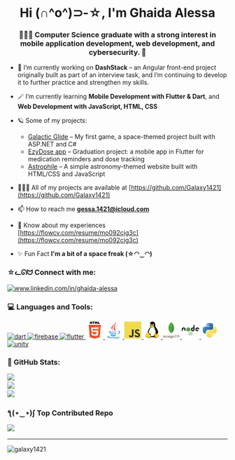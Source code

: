 <h1 align="center">Hi (∩^o^)⊃-☆, I'm Ghaida Alessa</h1>
<h3 align="center"> 👩🏻‍🎓 Computer Science graduate with a strong interest in mobile application development, web development, and cybersecurity. 🚀</h3>

- 🔭 I’m currently working on **DashStack** – an Angular front-end project originally built as part of an interview task, and I’m continuing to develop it to further practice and strengthen my skills.  

- 🪄 I’m currently learning **Mobile Development with Flutter & Dart**, and **Web Development with JavaScript, HTML, CSS**  

- 🪐 Some of my projects:
  - [Galactic Glide](https://github.com/Galaxy1421/Galactic-Glide) – My first game, a space-themed project built with ASP.NET and C#  
  - [EzyDose app](https://github.com/Galaxy1421/EzyDose) – Graduation project: a mobile app in Flutter for medication reminders and dose tracking  
  - [Astrophile](https://github.com/Galaxy1421/webproject) – A simple astronomy-themed website built with HTML/CSS and JavaScript  

- 👩🏻‍💻 All of my projects are available at [https://github.com/Galaxy1421](https://github.com/Galaxy1421)

- 📫 How to reach me **gessa.1421@icloud.com**

- 📄 Know about my experiences [https://flowcv.com/resume/mo092cjg3c](https://flowcv.com/resume/mo092cjg3c)

- ✨ Fun Fact **I'm a bit of a space freak (☆◠‿◠)**

<h3 align="left"> ☆ᓚᘏᗢ Connect with me:</h3>
<p align="left">
<a href="https://linkedin.com/in/www.linkedin.com/in/ghaida-alessa" target="blank"><img align="center" src="https://raw.githubusercontent.com/rahuldkjain/github-profile-readme-generator/master/src/images/icons/Social/linked-in-alt.svg" alt="www.linkedin.com/in/ghaida-alessa" height="30" width="40" /></a>
</p>

<h3 align="left"> 💻 Languages and Tools:</h3>
<p align="left"> 
<a href="https://dart.dev" target="_blank" rel="noreferrer"> <img src="https://www.vectorlogo.zone/logos/dartlang/dartlang-icon.svg" alt="dart" width="40" height="40"/> </a> 
<a href="https://firebase.google.com/" target="_blank" rel="noreferrer"> <img src="https://www.vectorlogo.zone/logos/firebase/firebase-icon.svg" alt="firebase" width="40" height="40"/> </a> 
<a href="https://flutter.dev" target="_blank" rel="noreferrer"> <img src="https://www.vectorlogo.zone/logos/flutterio/flutterio-icon.svg" alt="flutter" width="40" height="40"/> </a> 
<a href="https://www.w3.org/html/" target="_blank" rel="noreferrer"> <img src="https://raw.githubusercontent.com/devicons/devicon/master/icons/html5/html5-original-wordmark.svg" alt="html5" width="40" height="40"/> </a> 
<a href="https://www.java.com" target="_blank" rel="noreferrer"> <img src="https://raw.githubusercontent.com/devicons/devicon/master/icons/java/java-original.svg" alt="java" width="40" height="40"/> </a> 
<a href="https://developer.mozilla.org/en-US/docs/Web/JavaScript" target="_blank" rel="noreferrer"> <img src="https://raw.githubusercontent.com/devicons/devicon/master/icons/javascript/javascript-original.svg" alt="javascript" width="40" height="40"/> </a> 
<a href="https://www.linux.org/" target="_blank" rel="noreferrer"> <img src="https://raw.githubusercontent.com/devicons/devicon/master/icons/linux/linux-original.svg" alt="linux" width="40" height="40"/> </a> 
<a href="https://www.mongodb.com/" target="_blank" rel="noreferrer"> <img src="https://raw.githubusercontent.com/devicons/devicon/master/icons/mongodb/mongodb-original-wordmark.svg" alt="mongodb" width="40" height="40"/> </a> 
<a href="https://nodejs.org" target="_blank" rel="noreferrer"> <img src="https://raw.githubusercontent.com/devicons/devicon/master/icons/nodejs/nodejs-original-wordmark.svg" alt="nodejs" width="40" height="40"/> </a> 
<a href="https://www.python.org" target="_blank" rel="noreferrer"> <img src="https://raw.githubusercontent.com/devicons/devicon/master/icons/python/python-original.svg" alt="python" width="40" height="40"/> </a> 
<a href="https://unity.com/" target="_blank" rel="noreferrer"> <img src="https://www.vectorlogo.zone/logos/unity3d/unity3d-icon.svg" alt="unity" width="40" height="40"/> </a> 
</p>

### 🌟 GitHub Stats:
![](https://github-readme-stats.vercel.app/api?username=Galaxy1421&theme=rose_pine&hide_border=false&include_all_commits=false&count_private=false)<br/>
![](https://github-readme-streak-stats.herokuapp.com/?user=Galaxy1421&theme=rose_pine&hide_border=false)<br/>
![](https://github-readme-stats.vercel.app/api/top-langs/?username=Galaxy1421&theme=rose_pine&hide_border=false&include_all_commits=false&count_private=false&layout=compact)

### ƪ(⋆‿⋆)ʃ Top Contributed Repo
![](https://github-contributor-stats.vercel.app/api?username=Galaxy1421&limit=5&theme=rose_pine&combine_all_yearly_contributions=true)

---

<p align="left"> <img src="https://komarev.com/ghpvc/?username=galaxy1421&label=Profile%20views&color=0e75b6&style=flat" alt="galaxy1421" /> </p>
